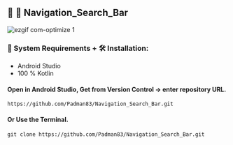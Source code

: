 ## 🤖 📱 Navigation_Search_Bar

![ezgif com-optimize 1 ](https://user-images.githubusercontent.com/45048950/91487401-410e5c80-e8e0-11ea-916b-7d7937288010.gif)

### 🧰 System Requirements + 🛠️ Installation:

* Android Studio
* 100 % Kotlin

#### Open in Android Studio, Get from Version Control -> enter repository URL.

```
https://github.com/Padman83/Navigation_Search_Bar.git
```

#### Or Use the Terminal.

```
git clone https://github.com/Padman83/Navigation_Search_Bar.git
